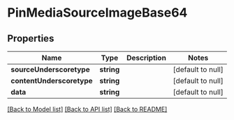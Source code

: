 # PinMediaSourceImageBase64

## Properties
Name | Type | Description | Notes
------------ | ------------- | ------------- | -------------
**sourceUnderscoretype** | **string** |  | [default to null]
**contentUnderscoretype** | **string** |  | [default to null]
**data** | **string** |  | [default to null]

[[Back to Model list]](../README.md#documentation-for-models) [[Back to API list]](../README.md#documentation-for-api-endpoints) [[Back to README]](../README.md)


